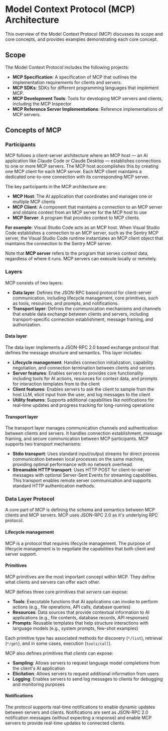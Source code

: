 # Model Context Protocol (MCP) Architecture

This overview of the Model Context Protocol (MCP) discusses its scope and core concepts, and provides examples demonstrating each core concept.

## Scope

The Model Context Protocol includes the following projects:

* **MCP Specification**: A specification of MCP that outlines the implementation requirements for clients and servers.
* **MCP SDKs**: SDKs for different programming languages that implement MCP.
* **MCP Development Tools**: Tools for developing MCP servers and clients, including the MCP Inspector
* **MCP Reference Server Implementations**: Reference implementations of MCP servers.

## Concepts of MCP

### Participants

MCP follows a client-server architecture where an MCP host — an AI application like Claude Code or Claude Desktop — establishes connections to one or more MCP servers. The MCP host accomplishes this by creating one MCP client for each MCP server. Each MCP client maintains a dedicated one-to-one connection with its corresponding MCP server.

The key participants in the MCP architecture are:

* **MCP Host**: The AI application that coordinates and manages one or multiple MCP clients
* **MCP Client**: A component that maintains a connection to an MCP server and obtains context from an MCP server for the MCP host to use
* **MCP Server**: A program that provides context to MCP clients

**For example**: Visual Studio Code acts as an MCP host. When Visual Studio Code establishes a connection to an MCP server, such as the Sentry MCP server, the Visual Studio Code runtime instantiates an MCP client object that maintains the connection to the Sentry MCP server.

Note that **MCP server** refers to the program that serves context data, regardless of where it runs. MCP servers can execute locally or remotely.

### Layers

MCP consists of two layers:

* **Data layer**: Defines the JSON-RPC based protocol for client-server communication, including lifecycle management, core primitives, such as tools, resources, and prompts, and notifications.
* **Transport layer**: Defines the communication mechanisms and channels that enable data exchange between clients and servers, including transport-specific connection establishment, message framing, and authorization.

#### Data layer

The data layer implements a JSON-RPC 2.0 based exchange protocol that defines the message structure and semantics.
This layer includes:

* **Lifecycle management**: Handles connection initialization, capability negotiation, and connection termination between clients and servers
* **Server features**: Enables servers to provides core functionality including tools for AI actions, resources for context data, and prompts for interaction templates from to the client
* **Client features**: Enables servers to ask the client to sample from the host LLM, elicit input from the user, and log messages to the client
* **Utility features**: Supports additional capabilities like notifications for real-time updates and progress tracking for long-running operations

#### Transport layer

The transport layer manages communication channels and authentication between clients and servers. It handles connection establishment, message framing, and secure communication between MCP participants.
MCP supports two transport mechanisms:

* **Stdio transport**: Uses standard input/output streams for direct process communication between local processes on the same machine, providing optimal performance with no network overhead.
* **Streamable HTTP transport**: Uses HTTP POST for client-to-server messages with optional Server-Sent Events for streaming capabilities. This transport enables remote server communication and supports standard HTTP authentication methods.

### Data Layer Protocol

A core part of MCP is defining the schema and semantics between MCP clients and MCP servers. MCP uses JSON-RPC 2.0 as it's underlying RPC protocol.

#### Lifecycle management

MCP is a protocol that requires lifecycle management. The purpose of lifecycle management is to negotiate the capabilities that both client and server support.

#### Primitives

MCP primitives are the most important concept within MCP. They define what clients and servers can offer each other.

MCP defines three core primitives that *servers* can expose:

* **Tools**: Executable functions that AI applications can invoke to perform actions (e.g., file operations, API calls, database queries)
* **Resources**: Data sources that provide contextual information to AI applications (e.g., file contents, database records, API responses)
* **Prompts**: Reusable templates that help structure interactions with language models (e.g., system prompts, few-shot examples)

Each primitive type has associated methods for discovery (`*/list`), retrieval (`*/get`), and in some cases, execution (`tools/call`).

MCP also defines primitives that *clients* can expose:

* **Sampling**: Allows servers to request language model completions from the client's AI application
* **Elicitation**: Allows servers to request additional information from users
* **Logging**: Enables servers to send log messages to clients for debugging and monitoring purposes

#### Notifications

The protocol supports real-time notifications to enable dynamic updates between servers and clients. Notifications are sent as JSON-RPC 2.0 notification messages (without expecting a response) and enable MCP servers to provide real-time updates to connected clients.